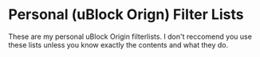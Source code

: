 # Personal (uBlock Orign) Filter Lists

These are my personal uBlock Origin filterlists. I don't reccomend you use these lists unless you know exactly the contents and what they do.
